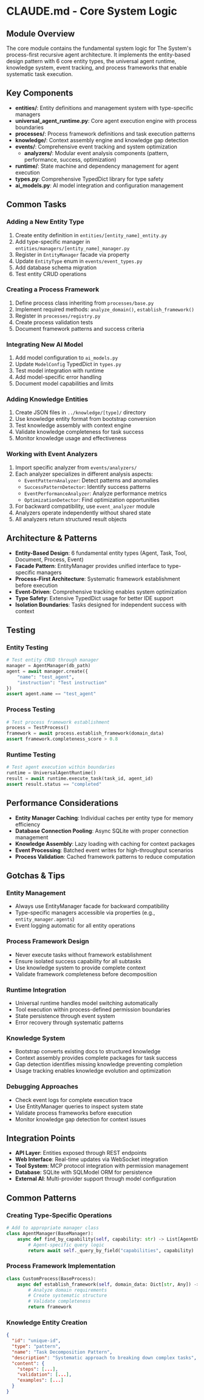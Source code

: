 # CLAUDE.md - Core System Logic

## Module Overview

The core module contains the fundamental system logic for The System's process-first recursive agent architecture. It implements the entity-based design pattern with 6 core entity types, the universal agent runtime, knowledge system, event tracking, and process frameworks that enable systematic task execution.

## Key Components

- **entities/**: Entity definitions and management system with type-specific managers
- **universal_agent_runtime.py**: Core agent execution engine with process boundaries
- **processes/**: Process framework definitions and task execution patterns
- **knowledge/**: Context assembly engine and knowledge gap detection
- **events/**: Comprehensive event tracking and system optimization
  - **analyzers/**: Modular event analysis components (pattern, performance, success, optimization)
- **runtime/**: State machine and dependency management for agent execution
- **types.py**: Comprehensive TypedDict library for type safety
- **ai_models.py**: AI model integration and configuration management

## Common Tasks

### Adding a New Entity Type
1. Create entity definition in `entities/[entity_name]_entity.py`
2. Add type-specific manager in `entities/managers/[entity_name]_manager.py`
3. Register in `EntityManager` facade via property
4. Update `EntityType` enum in `events/event_types.py`
5. Add database schema migration
6. Test entity CRUD operations

### Creating a Process Framework
1. Define process class inheriting from `processes/base.py`
2. Implement required methods: `analyze_domain()`, `establish_framework()`
3. Register in `processes/registry.py`
4. Create process validation tests
5. Document framework patterns and success criteria

### Integrating New AI Model
1. Add model configuration to `ai_models.py`
2. Update `ModelConfig` TypedDict in `types.py`
3. Test model integration with runtime
4. Add model-specific error handling
5. Document model capabilities and limits

### Adding Knowledge Entities
1. Create JSON files in `../knowledge/[type]/` directory
2. Use knowledge entity format from bootstrap conversion
3. Test knowledge assembly with context engine
4. Validate knowledge completeness for task success
5. Monitor knowledge usage and effectiveness

### Working with Event Analyzers
1. Import specific analyzer from `events/analyzers/`
2. Each analyzer specializes in different analysis aspects:
   - `EventPatternAnalyzer`: Detect patterns and anomalies
   - `SuccessPatternDetector`: Identify success patterns
   - `EventPerformanceAnalyzer`: Analyze performance metrics
   - `OptimizationDetector`: Find optimization opportunities
3. For backward compatibility, use `event_analyzer` module
4. Analyzers operate independently without shared state
5. All analyzers return structured result objects

## Architecture & Patterns

- **Entity-Based Design**: 6 fundamental entity types (Agent, Task, Tool, Document, Process, Event)
- **Facade Pattern**: EntityManager provides unified interface to type-specific managers
- **Process-First Architecture**: Systematic framework establishment before execution
- **Event-Driven**: Comprehensive tracking enables system optimization
- **Type Safety**: Extensive TypedDict usage for better IDE support
- **Isolation Boundaries**: Tasks designed for independent success with context

## Testing

### Entity Testing
```python
# Test entity CRUD through manager
manager = AgentManager(db_path)
agent = await manager.create({
    "name": "test_agent",
    "instruction": "Test instruction"
})
assert agent.name == "test_agent"
```

### Process Testing
```python
# Test process framework establishment
process = TestProcess()
framework = await process.establish_framework(domain_data)
assert framework.completeness_score > 0.8
```

### Runtime Testing
```python
# Test agent execution within boundaries
runtime = UniversalAgentRuntime()
result = await runtime.execute_task(task_id, agent_id)
assert result.status == "completed"
```

## Performance Considerations

- **Entity Manager Caching**: Individual caches per entity type for memory efficiency
- **Database Connection Pooling**: Async SQLite with proper connection management
- **Knowledge Assembly**: Lazy loading with caching for context packages
- **Event Processing**: Batched event writes for high-throughput scenarios
- **Process Validation**: Cached framework patterns to reduce computation

## Gotchas & Tips

### Entity Management
- Always use EntityManager facade for backward compatibility
- Type-specific managers accessible via properties (e.g., `entity_manager.agents`)
- Event logging automatic for all entity operations

### Process Framework Design
- Never execute tasks without framework establishment
- Ensure isolated success capability for all subtasks
- Use knowledge system to provide complete context
- Validate framework completeness before decomposition

### Runtime Integration
- Universal runtime handles model switching automatically
- Tool execution within process-defined permission boundaries
- State persistence through event system
- Error recovery through systematic patterns

### Knowledge System
- Bootstrap converts existing docs to structured knowledge
- Context assembly provides complete packages for task success
- Gap detection identifies missing knowledge preventing completion
- Usage tracking enables knowledge evolution and optimization

### Debugging Approaches
- Check event logs for complete execution trace
- Use EntityManager queries to inspect system state
- Validate process frameworks before execution
- Monitor knowledge gap detection for context issues

## Integration Points

- **API Layer**: Entities exposed through REST endpoints
- **Web Interface**: Real-time updates via WebSocket integration
- **Tool System**: MCP protocol integration with permission management
- **Database**: SQLite with SQLModel ORM for persistence
- **External AI**: Multi-provider support through model configuration

## Common Patterns

### Creating Type-Specific Operations
```python
# Add to appropriate manager class
class AgentManager(BaseManager):
    async def find_by_capability(self, capability: str) -> List[AgentEntity]:
        # Agent-specific query logic
        return await self._query_by_field("capabilities", capability)
```

### Process Framework Implementation
```python
class CustomProcess(BaseProcess):
    async def establish_framework(self, domain_data: Dict[str, Any]) -> ProcessFramework:
        # Analyze domain requirements
        # Create systematic structure
        # Validate completeness
        return framework
```

### Knowledge Entity Creation
```json
{
  "id": "unique-id",
  "type": "pattern",
  "name": "Task Decomposition Pattern",
  "description": "Systematic approach to breaking down complex tasks",
  "content": {
    "steps": [...],
    "validation": [...],
    "examples": [...]
  }
}
```